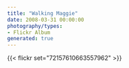 ```yaml
---
title: "Walking Maggie"
date: 2008-03-31 00:00:00
photography/types:
- Flickr Album
generated: true
---
```



{{< flickr set="72157610663557962" >}}
